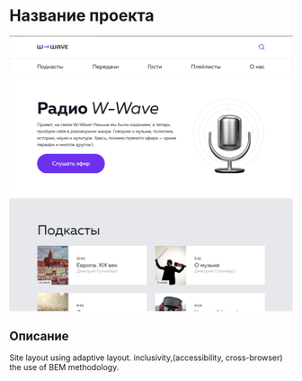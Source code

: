 # Название проекта

![screenshot site](img/screenshot-site.jpg)

## Описание
Site layout using adaptive layout. inclusivity,(accessibility, cross-browser) the use of BEM methodology.
